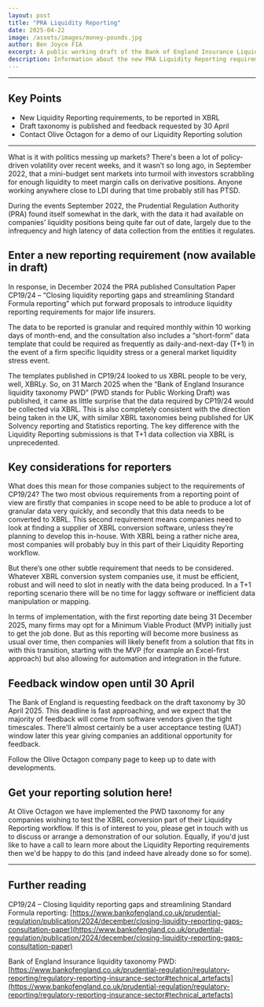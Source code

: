 ```yaml
---
layout: post
title: "PRA Liquidity Reporting"
date: 2025-04-22
image: /assets/images/money-pounds.jpg
author: Ben Joyce FIA
excerpt: A public working draft of the Bank of England Insurance Liquidity Reporting XBRL taxonomy is out now with feedback requested by 30 April.
description: Information about the new PRA Liquidity Reporting requirement including frequency of data submissions and considerations for choosing XBRL software.
---
```


---

## Key Points

- New Liquidity Reporting requirements, to be reported in XBRL
- Draft taxonomy is published and feedback requested by 30 April
- Contact Olive Octagon for a demo of our Liquidity Reporting solution

---

What is it with politics messing up markets? There's been a lot of policy-driven volatility over recent weeks, and it wasn’t so long ago, in September 2022, that a mini-budget sent markets into turmoil with investors scrabbling for enough liquidity to meet margin calls on derivative positions. Anyone working anywhere close to LDI during that time probably still has PTSD.

During the events September 2022, the Prudential Regulation Authority (PRA) found itself somewhat in the dark, with the data it had available on companies’ liquidity positions being quite far out of date, largely due to the infrequency and high latency of data collection from the entities it regulates.

## Enter a new reporting requirement (now available in draft)

In response, in December 2024 the PRA published Consultation Paper CP19/24 – “Closing liquidity reporting gaps and streamlining Standard Formula reporting” which put forward proposals to introduce liquidity reporting requirements for major life insurers.

The data to be reported is granular and required monthly within 10 working days of month-end, and the consultation also includes a “short-form” data template that could be required as frequently as daily-and-next-day (T+1) in the event of a firm specific liquidity stress or a general market liquidity stress event.

The templates published in CP19/24 looked to us XBRL people to be very, well, XBRLy. So, on 31 March 2025 when the “Bank of England Insurance liquidity taxonomy PWD” (PWD stands for Public Working Draft) was published, it came as little surprise that the data required by CP19/24 would be collected via XBRL. This is also completely consistent with the direction being taken in the UK, with similar XBRL taxonomies being published for UK Solvency reporting and Statistics reporting. The key difference with the Liquidity Reporting submissions is that T+1 data collection via XBRL is unprecedented.

## Key considerations for reporters

What does this mean for those companies subject to the requirements of CP19/24? The two most obvious requirements from a reporting point of view are firstly that companies in scope need to be able to produce a lot of granular data very quickly, and secondly that this data needs to be converted to XBRL. This second requirement means companies need to look at finding a supplier of XBRL conversion software, unless they’re planning to develop this in-house. With XBRL being a rather niche area, most companies will probably buy in this part of their Liquidity Reporting workflow.

But there’s one other subtle requirement that needs to be considered. Whatever XBRL conversion system companies use, it must be efficient, robust and will need to slot in neatly with the data being produced. In a T+1 reporting scenario there will be no time for laggy software or inefficient data manipulation or mapping.

In terms of implementation, with the first reporting date being 31 December 2025, many firms may opt for a Minimum Viable Product (MVP) initially just to get the job done. But as this reporting will become more business as usual over time, then companies will likely benefit from a solution that fits in with this transition, starting with the MVP (for example an Excel-first approach) but also allowing for automation and integration in the future.

## Feedback window open until 30 April

The Bank of England is requesting feedback on the draft taxonomy by 30 April 2025. This deadline is fast approaching, and we expect that the majority of feedback will come from software vendors given the tight timescales. There'll almost certainly be a user acceptance testing (UAT) window later this year giving companies an additional opportunity for feedback.

Follow the Olive Octagon company page to keep up to date with developments.

## Get your reporting solution here!

At Olive Octagon we have implemented the PWD taxonomy for any companies wishing to test the XBRL conversion part of their Liquidity Reporting workflow. If this is of interest to you, please get in touch with us to discuss or arrange a demonstration of our solution. Equally, if you'd just like to have a call to learn more about the Liquidity Reporting requirements then we'd be happy to do this (and indeed have already done so for some).

---

## Further reading

CP19/24 – Closing liquidity reporting gaps and streamlining Standard Formula reporting: [https://www.bankofengland.co.uk/prudential-regulation/publication/2024/december/closing-liquidity-reporting-gaps-consultation-paper](https://www.bankofengland.co.uk/prudential-regulation/publication/2024/december/closing-liquidity-reporting-gaps-consultation-paper)

Bank of England Insurance liquidity taxonomy PWD: [https://www.bankofengland.co.uk/prudential-regulation/regulatory-reporting/regulatory-reporting-insurance-sector#technical_artefacts](https://www.bankofengland.co.uk/prudential-regulation/regulatory-reporting/regulatory-reporting-insurance-sector#technical_artefacts)